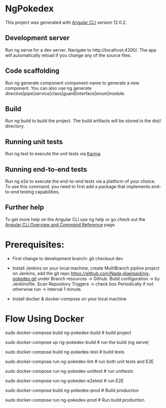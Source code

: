 # NgPokedex

This project was generated with [Angular CLI](https://github.com/angular/angular-cli) version 12.0.2.

## Development server

Run ng serve for a dev server. Navigate to http://localhost:4200/. The app will automatically reload if you change any of the source files.

## Code scaffolding

Run ng generate component component-name to generate a new component. You can also use ng generate directive|pipe|service|class|guard|interface|enum|module.

## Build

Run ng build to build the project. The build artifacts will be stored in the dist/ directory.

## Running unit tests

Run ng test to execute the unit tests via [Karma](https://karma-runner.github.io).

## Running end-to-end tests

Run ng e2e to execute the end-to-end tests via a platform of your choice. To use this command, you need to first add a package that implements end-to-end testing capabilities.

## Further help

To get more help on the Angular CLI use ng help or go check out the [Angular CLI Overview and Command Reference](https://angular.io/cli) page.

<!-- BY NADA -->
# Prerequisites:
- First change to development branch: git checkout dev
- Install Jenkins on your local machine, create MultiBranch pipline project on Jenkins, add the git repo https://github.com/Nada-diaelsaid/ng-pokedex.git under Branch resources -> Github.
Build configuration -> by Jenkinsfile.
Scan Repository Triggers -> check box Periodically if not otherwise run -> Interval 1 minute.

- Install docker & docker-compose on your local machine

# Flow Using Docker #
sudo docker-compose build ng-pokedex-build # build project

sudo docker-compose up ng-pokedex-build # run the build (ng serve)

sudo docker-compose build ng-pokedex-test # build tests

sudo docker-compose run ng-pokedex-lint # run both unit tests and E2E

sudo docker-compose run ng-pokedex-unittest # run unittests

sudo docker-compose run ng-pokedex-e2etest # run E2E

sudo docker-compose build ng-pokedex-prod # Build production

sudo docker-compose run ng-pokedex-prod # Run build production